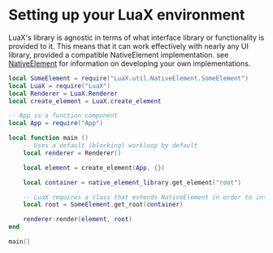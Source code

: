 
# Setting up your LuaX environment

LuaX's library is agnostic in terms of what interface library or functionality is provided to it. This means that it can work effectively with nearly any UI library, provided a compatible NativeElement implementation. see [NativeElement](./NativeElement.md) for information on developing your own implementations.

```lua
local SomeElement = require("LuaX.util.NativeElement.SomeElement")
local LuaX = require("LuaX")
local Renderer = LuaX.Renderer
local create_element = LuaX.create_element

-- App is a function component
local App = require("App")

local function main ()
    -- Uses a default (blocking) workloop by default
    local renderer = Renderer()

    local element = create_element(App, {})

    local container = native_element_library.get_element("root")

    -- LuaX requires a class that extends NativeElement in order to interface with your UI library
    local root = SomeElement.get_root(container)

    renderer:render(element, root)
end

main()
```